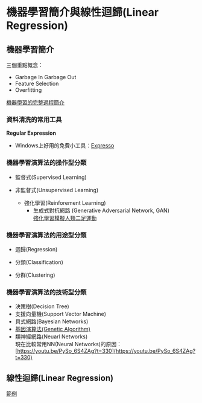 # 機器學習簡介與線性迴歸(Linear Regression)

## 機器學習簡介

三個重點概念：

 - Garbage In Garbage Out
 - Feature Selection
 - Overfitting

[機器學習的完整過程簡介](https://youtu.be/X3paOmcrTjQ?t=27)

### 資料清洗的常用工具

**Regular Expression**

- Windows上好用的免費小工具：[Expresso](http://www.ultrapico.com/ExpressoDownload.htm)


### 機器學習演算法的操作型分類

- 監督式(Supervised Learning)

- 非監督式(Unsupervised Learning)
  - 強化學習(Reinforement Learning)
    - 生成式對抗網路 (Generative Adversarial Network, GAN)  
    [強化學習模擬人類二足運動](https://youtu.be/eVccQ82BekI)

### 機器學習演算法的用途型分類

- 迴歸(Regression)

- 分類(Classification)

- 分群(Clustering)

### 機器學習演算法的技術型分類

- 決策樹(Decision Tree)
- 支援向量機(Support Vector Machine)
- 貝式網路(Bayesian Networks)
- [基因演算法(Genetic Algorithm)](http://www.jade-cheng.com/au/coalhmm/optimization/)
- 類神經網路(Neuarl Networks)  
  現在比較常用NN(Neural Networks)的原因：[https://youtu.be/PySo_6S4ZAg?t=330](https://youtu.be/PySo_6S4ZAg?t=330)

## 線性迴歸(Linear Regression)

[範例](./linear_regression.md)
